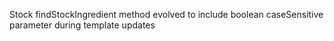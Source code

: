 Stock findStockIngredient method evolved to include boolean caseSensitive parameter during template updates
